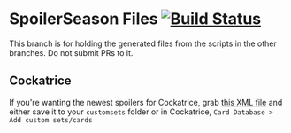# SpoilerSeason Files [![Build Status](https://travis-ci.org/tritoch/SpoilerSeason.svg?branch=master)](https://travis-ci.org/tritoch/SpoilerSeason) #
This branch is for holding the generated files from the scripts in the other branches.  Do not submit PRs to it.

## Cockatrice ##
If you're wanting the newest spoilers for Cockatrice, grab [this XML file](https://raw.githubusercontent.com/tritoch/SpoilerSeason/files/AKH.xml) and either save it to your `customsets` folder or in Cockatrice, `Card Database > Add custom sets/cards`
